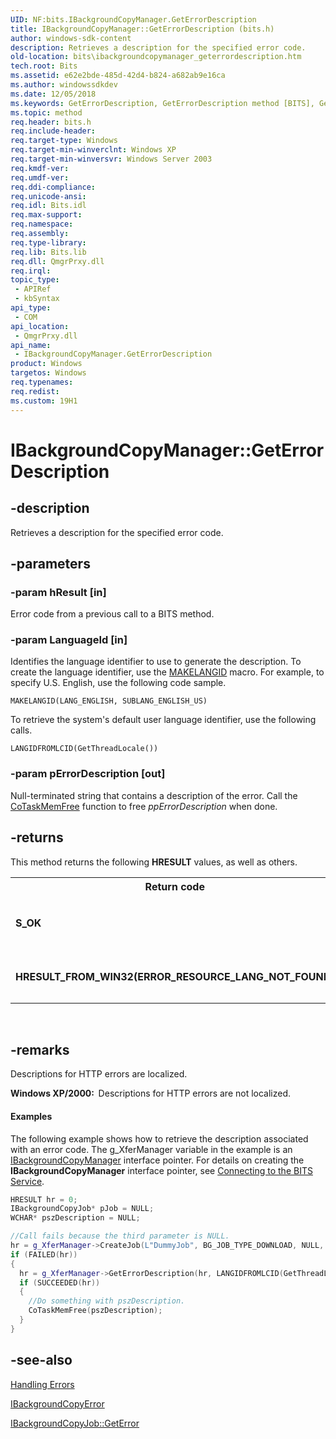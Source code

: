 ```yaml
---
UID: NF:bits.IBackgroundCopyManager.GetErrorDescription
title: IBackgroundCopyManager::GetErrorDescription (bits.h)
author: windows-sdk-content
description: Retrieves a description for the specified error code.
old-location: bits\ibackgroundcopymanager_geterrordescription.htm
tech.root: Bits
ms.assetid: e62e2bde-485d-42d4-b824-a682ab9e16ca
ms.author: windowssdkdev
ms.date: 12/05/2018
ms.keywords: GetErrorDescription, GetErrorDescription method [BITS], GetErrorDescription method [BITS],IBackgroundCopyManager interface, IBackgroundCopyManager interface [BITS],GetErrorDescription method, IBackgroundCopyManager.GetErrorDescription, IBackgroundCopyManager::GetErrorDescription, _drz_ibackgroundcopymanager_geterrordescription, bits.ibackgroundcopymanager_geterrordescription, bits/IBackgroundCopyManager::GetErrorDescription
ms.topic: method
req.header: bits.h
req.include-header: 
req.target-type: Windows
req.target-min-winverclnt: Windows XP
req.target-min-winversvr: Windows Server 2003
req.kmdf-ver: 
req.umdf-ver: 
req.ddi-compliance: 
req.unicode-ansi: 
req.idl: Bits.idl
req.max-support: 
req.namespace: 
req.assembly: 
req.type-library: 
req.lib: Bits.lib
req.dll: QmgrPrxy.dll
req.irql: 
topic_type:
 - APIRef
 - kbSyntax
api_type:
 - COM
api_location:
 - QmgrPrxy.dll
api_name:
 - IBackgroundCopyManager.GetErrorDescription
product: Windows
targetos: Windows
req.typenames: 
req.redist: 
ms.custom: 19H1
---
```


# IBackgroundCopyManager::GetErrorDescription


## -description


Retrieves a description for the specified error code.


## -parameters




### -param hResult [in]

Error code from a previous call to a BITS method.


### -param LanguageId [in]

Identifies the language identifier to use to generate the description. To create the language identifier, use the 
<a href="https://msdn.microsoft.com/cdf6424a-bf2b-4c14-8bc7-8b5f04c29ed3">MAKELANGID</a> macro. For example, to specify U.S. English, use the following code sample. 




<code>MAKELANGID(LANG_ENGLISH, SUBLANG_ENGLISH_US)</code>

To retrieve the system's default user language identifier, use the following calls.

<code>LANGIDFROMLCID(GetThreadLocale())</code>


### -param pErrorDescription [out]

Null-terminated string that contains a description of the error. Call the 
<a href="https://msdn.microsoft.com/en-us/library/windows/desktop/ms680722">CoTaskMemFree</a> function to free <i>ppErrorDescription</i> when done.


## -returns



This method returns the following <b>HRESULT</b> values, as well as others.

<table>
<tr>
<th>Return code</th>
<th>Description</th>
</tr>
<tr>
<td width="40%">
<dl>
<dt><b><b>S_OK</b></b></dt>
</dl>
</td>
<td width="60%">
Error code description was successfully retrieved.

</td>
</tr>
<tr>
<td width="40%">
<dl>
<dt><b>HRESULT_FROM_WIN32(ERROR_RESOURCE_LANG_NOT_FOUND)</b></dt>
</dl>
</td>
<td width="60%">
No string is available for the locale.

</td>
</tr>
</table>
 




## -remarks



Descriptions for HTTP errors are  localized.

<b>Windows XP/2000:  </b>Descriptions for HTTP errors are not localized.


#### Examples

The following example shows how to retrieve the description associated with an error code. The g_XferManager variable in the example is an 
<a href="https://msdn.microsoft.com/fc98dfb3-7e10-421d-b722-223bd8a65330">IBackgroundCopyManager</a> interface pointer. For details on creating the 
<b>IBackgroundCopyManager</b> interface pointer, see 
<a href="https://msdn.microsoft.com/2fa88277-c7a1-4f1c-a63c-e2d27a163249">Connecting to the BITS Service</a>.


```cpp
HRESULT hr = 0;
IBackgroundCopyJob* pJob = NULL;
WCHAR* pszDescription = NULL;

//Call fails because the third parameter is NULL.
hr = g_XferManager->CreateJob(L"DummyJob", BG_JOB_TYPE_DOWNLOAD, NULL, &pJob);
if (FAILED(hr))
{
  hr = g_XferManager->GetErrorDescription(hr, LANGIDFROMLCID(GetThreadLocale()), &pszDescription);
  if (SUCCEEDED(hr))
  {
    //Do something with pszDescription.
    CoTaskMemFree(pszDescription);
  }
}
```





## -see-also




<a href="https://msdn.microsoft.com/cbc182ce-c853-492e-8953-21c54500875b">Handling Errors</a>



<a href="https://msdn.microsoft.com/a0b9e887-84d5-4f67-a65c-6a807c50dafd">IBackgroundCopyError</a>



<a href="https://msdn.microsoft.com/2ad4c913-2d1e-4490-968c-960178a57e3b">IBackgroundCopyJob::GetError</a>
 

 

